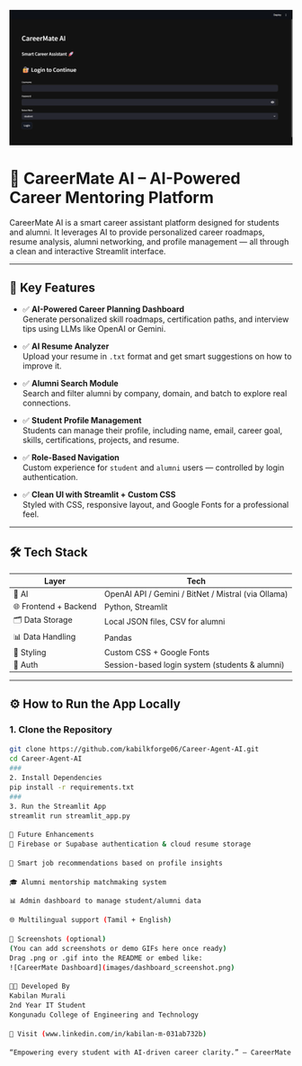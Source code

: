 <p align="center">
  <img src="./LoginPage.png" alt="Login Page Screenshot" width="800"/>
</p>

# 🎯 CareerMate AI – AI-Powered Career Mentoring Platform

CareerMate AI is a smart career assistant platform designed for students and alumni. It leverages AI to provide personalized career roadmaps, resume analysis, alumni networking, and profile management — all through a clean and interactive Streamlit interface.

---

## 🚀 Key Features

- ✅ **AI-Powered Career Planning Dashboard**  
  Generate personalized skill roadmaps, certification paths, and interview tips using LLMs like OpenAI or Gemini.

- ✅ **AI Resume Analyzer**  
  Upload your resume in `.txt` format and get smart suggestions on how to improve it.

- ✅ **Alumni Search Module**  
  Search and filter alumni by company, domain, and batch to explore real connections.

- ✅ **Student Profile Management**  
  Students can manage their profile, including name, email, career goal, skills, certifications, projects, and resume.

- ✅ **Role-Based Navigation**  
  Custom experience for `student` and `alumni` users — controlled by login authentication.

- ✅ **Clean UI with Streamlit + Custom CSS**  
  Styled with CSS, responsive layout, and Google Fonts for a professional feel.

---

## 🛠 Tech Stack

| Layer | Tech |
|-------|------|
| 🧠 AI | OpenAI API / Gemini / BitNet / Mistral (via Ollama) |
| 🌐 Frontend + Backend | Python, Streamlit |
| 🗂️ Data Storage | Local JSON files, CSV for alumni |
| 📊 Data Handling | Pandas |
| 🎨 Styling | Custom CSS + Google Fonts |
| 🔐 Auth | Session-based login system (students & alumni) |

---



## ⚙️ How to Run the App Locally

### 1. Clone the Repository

```bash
git clone https://github.com/kabilkforge06/Career-Agent-AI.git
cd Career-Agent-AI
###
2. Install Dependencies
pip install -r requirements.txt
###
3. Run the Streamlit App
streamlit run streamlit_app.py

🧠 Future Enhancements
🔐 Firebase or Supabase authentication & cloud resume storage

🧭 Smart job recommendations based on profile insights

🎓 Alumni mentorship matchmaking system

📊 Admin dashboard to manage student/alumni data

🌐 Multilingual support (Tamil + English)

📸 Screenshots (optional)
(You can add screenshots or demo GIFs here once ready)
Drag .png or .gif into the README or embed like:
![CareerMate Dashboard](images/dashboard_screenshot.png)

👨‍💻 Developed By
Kabilan Murali
2nd Year IT Student
Kongunadu College of Engineering and Technology

🔗 Visit (www.linkedin.com/in/kabilan-m-031ab732b)

“Empowering every student with AI-driven career clarity.” — CareerMate AI













